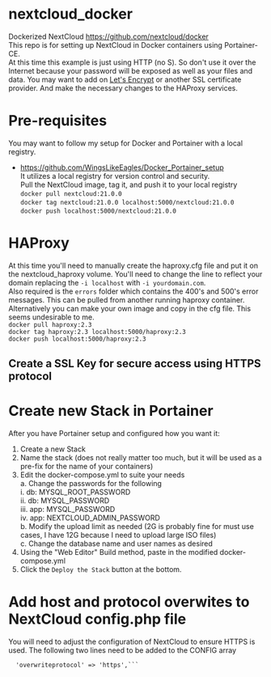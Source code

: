 # nextcloud_docker
Dockerized NextCloud https://github.com/nextcloud/docker  
This repo is for setting up NextCloud in Docker containers using Portainer-CE.  
At this time this example is just using HTTP (no S).  So don't use it over the Internet because your password will be exposed as well as your files and data.  You may want to add on <a href="https://letsencrypt.org/how-it-works/">Let's Encrypt</a> or another SSL certificate provider.  And make the necessary changes to the HAProxy services.

# Pre-requisites
You may want to follow my setup for Docker and Portainer with a local registry.  
- https://github.com/WingsLikeEagles/Docker_Portainer_setup  
It utilizes a local registry for version control and security.  
Pull the NextCloud image, tag it, and push it to your local registry  
`docker pull nextcloud:21.0.0`  
`docker tag nextcloud:21.0.0 localhost:5000/nextcloud:21.0.0`  
`docker push localhost:5000/nextcloud:21.0.0`  

# HAProxy
At this time you'll need to manually create the haproxy.cfg file and put it on the nextcloud_haproxy volume.  You'll need to change the line to reflect your domain replacing the `-i localhost` with `-i yourdomain.com`.  
Also required is the `errors` folder which contains the 400's and 500's error messages.  This can be pulled from another running haproxy container.   
Alternatively you can make your own image and copy in the cfg file.  This seems undesirable to me.  
`docker pull haproxy:2.3`  
`docker tag haproxy:2.3 localhost:5000/haproxy:2.3`  
`docker push localhost:5000/haproxy:2.3`

## Create a SSL Key for secure access using HTTPS protocol


# Create new Stack in Portainer
After you have Portainer setup and configured how you want it:  
1. Create a new Stack  
2. Name the stack (does not really matter too much, but it will be used as a pre-fix for the name of your containers)  
3. Edit the docker-compose.yml to suite your needs  
  a. Change the passwords for the following  
    i. db: MYSQL_ROOT_PASSWORD  
    ii. db: MYSQL_PASSWORD  
    iii. app: MYSQL_PASSWORD  
    iv. app: NEXTCLOUD_ADMIN_PASSWORD  
  b. Modify the upload limit as needed (2G is probably fine for must use cases, I have 12G because I need to upload large ISO files)  
  c. Change the database name and user names as desired  
5. Using the "Web Editor" Build method, paste in the modified docker-compose.yml  
6. Click the `Deploy the Stack` button at the bottom.  

# Add host and protocol overwites to NextCloud config.php file
You will need to adjust the configuration of NextCloud to ensure HTTPS is used.  The following two lines need to be added to the CONFIG array  
```  'overwrite.cli.url' => 'https://files.roysdontech.com',
  'overwriteprotocol' => 'https',```
